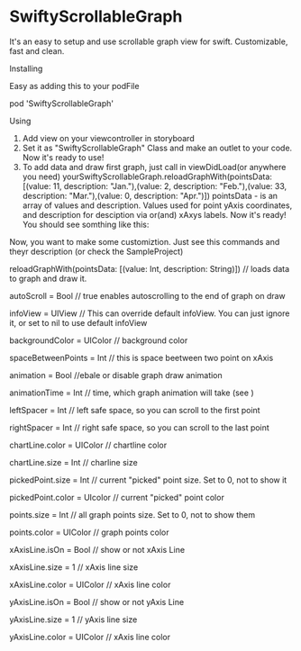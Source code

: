 # SwiftyScrollableGraph


It's an easy to setup and use scrollable graph view for swift. Customizable, fast and clean.


Installing

Easy as adding this to your podFile

pod 'SwiftyScrollableGraph'

Using

1) Add view on your viewcontroller in storyboard
2) Set it as "SwiftyScrollableGraph" Class and make an outlet to your code. Now it's ready to use!
3) To add data and draw first graph, just call in viewDidLoad(or anywhere you need) yourSwiftyScrollableGraph.reloadGraphWith(pointsData: [(value: 11, description: "Jan."),(value: 2, description: "Feb."),(value: 33, description: "Mar."),(value: 0, description: "Apr.")])
pointsData - is an array of values and description. Values used for point yAxis coordinates, and description for desciption via or(and) xAxys labels. 
Now it's ready! You should see somthing like this:

Now, you want to make some customiztion. Just see this commands and theyr description (or check the SampleProject)

reloadGraphWith(pointsData: [(value: Int, description: String)]) // loads data to graph and draw it.

autoScroll = Bool // true enables autoscrolling to the end of graph on draw  

infoView = UIView // This can override default infoView. You can just ignore it, or set to nil to use default infoView

backgroundColor  = UIColor // background color

spaceBetweenPoints = Int // this is space beetween two point on xAxis

animation = Bool //ebale or disable graph draw animation

animationTime = Int // time, which graph animation will take (see )

leftSpacer = Int // left safe space, so you can scroll to the first point

rightSpacer = Int // right safe space, so you can scroll to the last point

chartLine.color = UIColor // chartline color

chartLine.size = Int // charline size

pickedPoint.size = Int // current "picked" point size. Set to 0, not to show it

pickedPoint.color = UIcolor // current "picked" point color

points.size = Int // all graph points size. Set to 0, not to show them

points.color = UIColor // graph points color

xAxisLine.isOn = Bool // show or not xAxis Line

xAxisLine.size = 1 // xAxis line size 

xAxisLine.color = UIColor // xAxis line color

yAxisLine.isOn = Bool // show or not yAxis Line

yAxisLine.size = 1 // yAxis line size 

yAxisLine.color = UIColor // xAxis line color




